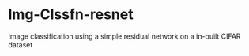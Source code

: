 # Img-Clssfn-resnet
Image classification using a simple residual network on a in-built CIFAR dataset
